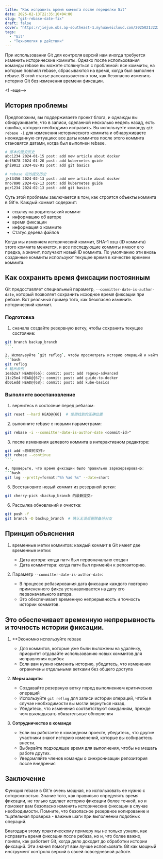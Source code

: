 ```yaml
---
title: "Как исправить время коммита после переделки Git"
date: 2025-02-13T22:35:10+04:00
slug: "git-rebase-date-fix"
draft: false
cover: "https://jiejue.obs.ap-southeast-1.myhuaweicloud.com/20250213223635432.webp"
tags:
  - "Git"
  - "Технология в действии"
---
```


При использовании Git для контроля версий нам иногда требуется изменить исторические коммиты. Однако после использования команды rebase вы можете столкнуться с проблемой: все коммиты, на которые повлиял rebase, сбрасываются на время, когда был выполнен rebase. В этой статье рассказывается о том, как безопасно изменить историю Git без изменения времени фиксации.

<! -еще-->

## История проблемы

Предположим, вы поддерживаете проект блога, и однажды вы обнаруживаете, что в записи, сделанной несколько недель назад, есть ошибка, которую необходимо исправить. Вы используете команду `git rebase -i` для изменения исторического коммита и обнаруживаете неожиданную ситуацию: все даты коммитов после этого коммита становятся датами, когда был выполнен rebase.

```bash
# 原本的提交历史
abc1234 2024-01-15 post: add new article about docker
def5678 2024-01-20 post: add kubernetes guide
ghi9012 2024-02-01 post: add git basics

# rebase 后的提交历史
jkl3456 2024-02-13 post: add new article about docker
mno7890 2024-02-13 post: add kubernetes guide
pqr1234 2024-02-13 post: add git basics
```

Суть этой проблемы заключается в том, как строятся объекты коммита в Git'е. Каждый коммит содержит:
- ссылку на родительский коммит
- информацию об авторе
- время фиксации
- информация о коммите
- Статус дерева файлов

Когда мы изменяем исторический коммит, SHA-1 хэш (ID коммита) этого коммита меняется, и все последующие коммиты имеют его предка, а значит, получают новый ID коммита. По умолчанию эти вновь созданные коммиты используют текущее время в качестве времени коммита.

## Как сохранить время фиксации постоянным

Git предоставляет специальный параметр, `--committer-date-is-author-date`, который позволяет сохранить исходное время фиксации при ребазе. Вот реальный пример того, как безопасно изменить исторический коммит.

### Подготовка

1. сначала создайте резервную ветку, чтобы сохранить текущее состояние:
```bash
git branch backup_branch
```.

2. Используйте `git reflog`, чтобы просмотреть историю операций и найти состояние перед ребазом:
```bash
git reflog
# 输出示例
1eab2a7 HEAD@{66}: commit: post: add regexp-advanced
11c25e4 HEAD@{67}: commit: post: add guide-to-docker
db01edd HEAD@{68}: commit: post: add kube-basics
```

### Выполните восстановление

1. вернитесь в состояние перед ребазом:
```bash
git reset --hard HEAD@{66}  # 使用找到的正确位置
```

2. выполните rebase с новыми параметрами:
```bash
git rebase -i --committer-date-is-author-date <commit-id>^
```

3. после изменения целевого коммита в интерактивном редакторе:
```bash
git add <修改的文件>
git rebase --continue
```.

4. проверьте, что время фиксации было правильно зарезервировано:
```bash
git log --pretty=format:"%h %ad %s" --date=short
```

5. Восстановите новый коммит из резервной ветки:
```bash
git cherry-pick <backup_branch 的最新提交>
```

6. Рассылка обновлений и очистка:
```bash
git push -f
git branch -D backup_branch  # 确认无误后删除备份分支
```

## Принцип объяснения

1. временные метки коммитов: каждый коммит в Git имеет две временные метки:
   - Дата автора: когда патч был первоначально создан
   - Дата коммиттера: когда патч был применён к репозиторию.

2. Параметр `--committer-date-is-author-date`:
   - В процессе ребазирования дата фиксации каждого повторно примененного фикса устанавливается на дату его первоначального автора.
   - Это обеспечивает временную непрерывность и точность истории коммитов.

## Это обеспечивает временную непрерывность и точность истории фиксации.

1. **Экономно используйте rebase
   - Для коммитов, которые уже были выложены на удалёнку, приоритет отдавайте использованию новых коммитов для исправления ошибок
   - Если вам нужно изменить историю, убедитесь, что изменения ограничены отдельными ветками без общего доступа

2. **Меры защиты**
   - Создавайте резервную ветку перед выполнением критических операций
   - Используйте `git reflog` для записи истории операций, чтобы в случае необходимости вы могли вернуться назад.
   - Убедитесь, что изменения соответствуют ожиданиям, прежде чем выкладывать обязательные обновления

3. **Сотрудничество в команде**
   - Если вы работаете в командном проекте, убедитесь, что другие участники знают историю изменений, которые вы собираетесь внести.
   - Выбирайте подходящее время для выполнения, чтобы не мешать работе других.
   - Уведомляйте членов команды о синхронизации репозитория после внедрения

## Заключение

Функция rebase в Git'е очень мощная, но использовать ее нужно с осторожностью. Знание того, как правильно определять время фиксации, не только сделает историю фиксации более точной, но и поможет вам безопасно изменять исторические фиксации в случае необходимости. Помните, что безопасное резервное копирование и тщательная проверка - важные шаги при выполнении подобных операций.

Благодаря этому практическому примеру мы не только узнали, как исправить время фиксации после ребаза, но и, что более важно, поняли, как работает Git, когда дело доходит до обработки истории фиксаций. Эти знания помогут вам лучше использовать Git как мощный инструмент контроля версий в своей повседневной работе.
